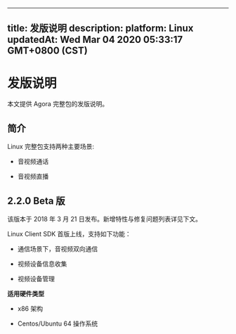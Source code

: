 
---
title: 发版说明
description: 
platform: Linux
updatedAt: Wed Mar 04 2020 05:33:17 GMT+0800 (CST)
---
# 发版说明
本文提供 Agora 完整包的发版说明。

## **简介**

Linux 完整包支持两种主要场景:

-   音视频通话

-   音视频直播


## 2.2.0 Beta 版

该版本于 2018 年 3 月 21 日发布。新增特性与修复问题列表详见下文。

Linux Client SDK 首版上线，支持如下功能：

-   通信场景下，音视频双向通信

-   视频设备信息收集

-   视频设备管理


**适用硬件类型**

-   x86 架构

-   Centos/Ubuntu 64 操作系统



